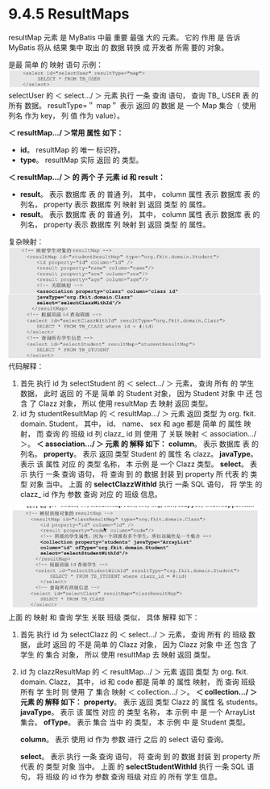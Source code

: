 # 9.4.5 ResultMaps

resultMap 元素 是 MyBatis 中最 重要 最强 大的 元素。 它的 作用 是 告诉 MyBatis 将从 结果 集中 取出 的 数据 转换 成 开发者 所需 要的 对象。

是最 简单 的 映射 语句 示例：![](/assets/resultmap映射示例.png)selectUser 的 ＜ select.../ ＞ 元素 执行 一条 查询 语句， 查询 TB\_ USER 表 的 所有 数据。 resultType=＂ map＂ 表示 返回 的 数据 是 一个 Map 集合（ 使用 列名 作为 key， 列 值 作为 value）。

**＜ resultMap.../ ＞常用 属性 如下：**

* **id**。 resultMap 的 唯一 标识符。
* **type**。 resultMap 实际 返回 的 类型。

**＜ resultMap.../ ＞ 的 两个 子 元素 id 和 result：**

* **result**。 表示 数据库 表 的 普通 列， 其中， column 属性 表示 数据库 表 的 列名， property 表示 数据库 列 映射 到 返回 类型 的 属性。
* **result**。 表示 数据库 表 的 普通 列， 其中， column 属性 表示 数据库 表 的 列名， property 表示 数据库 列 映射 到 返回 类型 的 属性。



复杂映射：![](/assets/复杂映射.png)代码解释：

1. 首先 执行 id 为 selectStudent 的 ＜ select.../ ＞ 元素， 查询 所有 的 学生 数据， 此时 返回 的 不是 简单 的 Student 对象， 因为 Student 对象 中 还 包含 了 Clazz 对象， 所以 使用 resultMap 去 映射 返回 类型。
2. id 为 studentResultMap 的 ＜ resultMap.../ ＞ 元素 返回 类型 为 org. fkit. domain. Student， 其中， id、 name、 sex 和 age 都是 简单 的 属性 映射， 而 查询 的 班级 id 列 clazz\_ id 则 使用 了 关联 映射 ＜ association.../ ＞。
   **＜ association.../ ＞ 元素 的 解释 如下：**
   **column**。 表示 数据库 表 的 列名。
   **property**。 表示 返回 类型 Student 的 属性 名 clazz。
   **javaType**。 表示 该 属性 对应 的 类型 名称， 本 示例 是 一个 Clazz 类型。
   **select**。 表示 执行 一条 查询 语句， 将 查询 到 的 数据 封装 到 property 所 代表 的 类型 对象 当中。 上面 的 **selectClazzWithId** 执行 一条 SQL 语句， 将 学生 的 clazz\_ id 作为 参数 查询 对应 的 班级 信息。

![](/assets/collectionmapper.png)上面 的 映射 和 查询 学生 关联 班级 类似， 具体 解释 如下：

1. 首先 执行 id 为 selectClazz 的 ＜ select.../ ＞ 元素， 查询 所有 的 班级 数据， 此时 返回 的 不是 简单 的 Clazz 对象， 因为 Clazz 对象 中 还 包含 了 学生 的 集合 对象， 所以 使用 resultMap 去 映射 返回 类型。
2. id 为 clazzResultMap 的 ＜ resultMap.../ ＞ 元素 返回 类型 为 org. fkit. domain. Clazz， 其中， id 和 code 都是 简单 的 属性 映射， 而 查询 班级 所有 学 生时 则 使用 了 集合 映射 ＜ collection.../ ＞。
   **＜ collection.../ ＞ 元素 的 解释 如下：**
   **property**。 表示 返回 类型 Clazz 的 属性 名 students。
   **javaType**。 表示 该 属性 对应 的 类型 名称， 本 示例 中 是 一个 ArrayList 集合。
   **ofType**。 表示 集合 当中 的 类型， 本 示例 中 是 Student 类型。

   **column**。 表示 使用 id 作为 参数 进行 之后 的 select 语句 查询。

   **select**。 表示 执行 一条 查询 语句， 将 查询 到 的 数据 封装 到 property 所 代表 的 类型 对象 当中。 上面 的 **selectStudentWithId** 执行 一条 SQL 语句， 将 班级 的 id 作为 参数 查询 班级 对应 的 所有 学生 信息。



